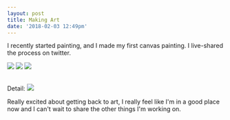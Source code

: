 ```yaml
---
layout: post
title: Making Art
date: '2018-02-03 12:49pm'
---
```

I recently started painting, and I made my first canvas painting. I live-shared the process on twitter.

<img src="{{ site.baseurl }}/art/IMG_1205.jpg">

<img src="{{ site.baseurl }}/art/IMG_1207.jpg">
<img src="{{ site.baseurl }}/art/IMG_1209.jpg">

<br>Detail:
<img src="{{ site.baseurl }}/art/IMG_1210.jpg">

Really excited about getting back to art, I really feel like I'm in a good place now and I can't wait to share the other things I'm working on.

